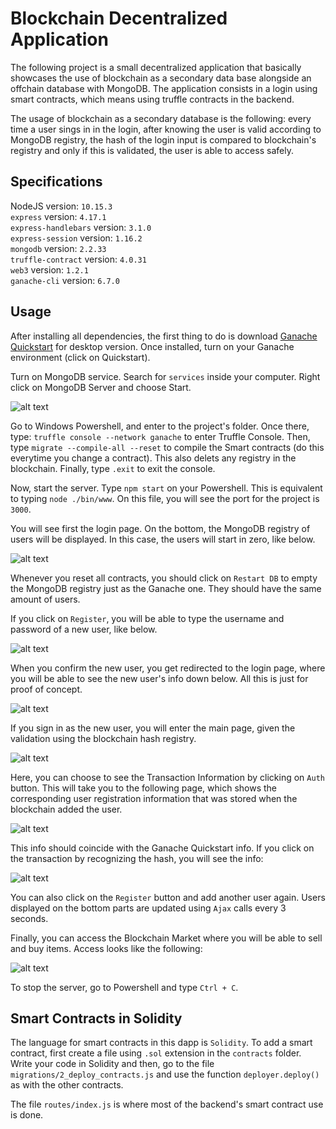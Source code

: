 # Blockchain Decentralized Application

The following project is a small decentralized application that basically showcases the use of blockchain as a secondary data base alongside an offchain database with MongoDB. The application consists in a login using smart contracts, which means using truffle contracts in the backend. <br />

The usage of blockchain as a secondary database is the following: every time a user sings in in the login, after knowing the user is valid according to MongoDB registry, the hash of the login input is compared to blockchain's registry and only if this is validated, the user is able to access safely.

## Specifications

NodeJS version: `10.15.3`<br />
`express` version: `4.17.1`<br />
`express-handlebars` version: `3.1.0`<br />
`express-session` version: `1.16.2`<br />
`mongodb` version: `2.2.33`<br />
`truffle-contract` version: `4.0.31`<br />
	`web3` version: `1.2.1`<br />
`ganache-cli` version: `6.7.0`<br />

## Usage

After installing all dependencies, the first thing to do is download [Ganache Quickstart](https://www.trufflesuite.com/docs/ganache/quickstart) for desktop version. Once installed, turn on your Ganache environment (click on Quickstart). <br />

Turn on MongoDB service. Search for `services` inside your computer. Right click on MongoDB Server and choose Start.<br />

![alt text](https://github.com/the-other-mariana/express-truffle-dapp/blob/master/screen_caps/services.png?raw=true)<br />

Go to Windows Powershell, and enter to the project's folder. Once there, type: `truffle console --network ganache` to enter Truffle Console. Then, type `migrate --compile-all --reset` to compile the Smart contracts (do this everytime you change a contract). This also delets any registry in the blockchain. Finally, type `.exit` to exit the console. <br />

Now, start the server. Type `npm start` on your Powershell. This is equivalent to typing `node ./bin/www`. On this file, you will see the port for the project is `3000`. <br />

You will see first the login page. On the bottom, the MongoDB registry of users will be displayed. In this case, the users will start in zero, like below.<br />

![alt text](https://github.com/the-other-mariana/express-truffle-dapp/blob/master/screen_caps/login-no-users.png?raw=true)<br />

Whenever you reset all contracts, you should click on `Restart DB` to empty the MongoDB registry just as the Ganache one. They should have the same amount of users.<br />

If you click on `Register`, you will be able to type the username and password of a new user, like below.<br />

![alt text](https://github.com/the-other-mariana/express-truffle-dapp/blob/master/screen_caps/register-user.png?raw=true)<br />

When you confirm the new user, you get redirected to the login page, where you will be able to see the new user's info down below. All this is just for proof of concept.<br />

![alt text](https://github.com/the-other-mariana/express-truffle-dapp/blob/master/screen_caps/login-1-user.png?raw=true)<br />

If you sign in as the new user, you will enter the main page, given the validation using the blockchain hash registry.<br />

![alt text](https://github.com/the-other-mariana/express-truffle-dapp/blob/master/screen_caps/main-mariana.png?raw=true)<br />

Here, you can choose to see the Transaction Information by clicking on `Auth` button. This will take you to the following page, which shows the corresponding user registration information that was stored when the blockchain added the user.<br />

![alt text](https://github.com/the-other-mariana/express-truffle-dapp/blob/master/screen_caps/audit-mariana.png?raw=true)<br />

This info should coincide with the Ganache Quickstart info. If you click on the transaction by recognizing the hash, you will see the info:<br />

![alt text](https://github.com/the-other-mariana/express-truffle-dapp/blob/master/screen_caps/ganache-tx.png?raw=true)<br />

You can also click on the `Register` button and add another user again. Users displayed on the bottom parts are updated using `Ajax` calls every 3 seconds.<br />

Finally, you can access the Blockchain Market where you will be able to sell and buy items. Access looks like the following: <br />

![alt text](https://github.com/the-other-mariana/express-truffle-dapp/blob/master/screen_caps/market.png?raw=true)<br />

To stop the server, go to Powershell and type `Ctrl + C`.

## Smart Contracts in Solidity

The language for smart contracts in this dapp is `Solidity`. To add a smart contract, first create a file using `.sol` extension in the `contracts` folder. Write your code in Solidity and then, go to the file `migrations/2_deploy_contracts.js` and use the function `deployer.deploy()` as with the other contracts. <br />

The file `routes/index.js` is where most of the backend's smart contract use is done.<br />
